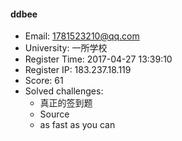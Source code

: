#### ddbee  

* Email: 1781523210@qq.com  
* University: 一所学校  
* Register Time: 2017-04-27 13:39:10  
* Register IP: 183.237.18.119  
* Score: 61  
* Solved challenges: 
  * 真正的签到题  
  * Source  
  * as fast as you can  
